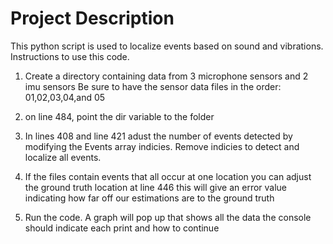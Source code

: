 # Project Description

This python script is used to localize events based on sound and vibrations. Instructions to use this code.

1. Create a directory containing data from 3 microphone sensors and 2 imu sensors Be sure to have the sensor data files in the order: 01,02,03,04,and 05

2. on line 484, point the dir variable to the folder

3. In lines 408 and line 421 adust the number of events detected by modifying the Events array indicies. Remove indicies to detect and localize all events.

4. If the files contain events that all occur at one location you can adjust the ground truth location at line 446 this will give an error value indicating how far off our estimations are to the ground truth

5. Run the code. A graph will pop up that shows all the data the console should indicate each print and how to continue
